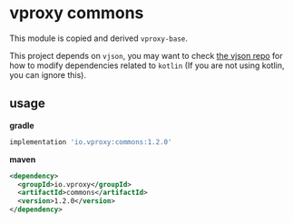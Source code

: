 # vproxy commons

This module is copied and derived `vproxy-base`.

This project depends on `vjson`, you may want to check [the vjson repo](https://github.com/wkgcass/vjson) for how to modify dependencies related to `kotlin` (If you are not using kotlin, you can ignore this).

## usage

**gradle**

```groovy
implementation 'io.vproxy:commons:1.2.0'
```

**maven**

```xml
<dependency>
  <groupId>io.vproxy</groupId>
  <artifactId>commons</artifactId>
  <version>1.2.0</version>
</dependency>
```
